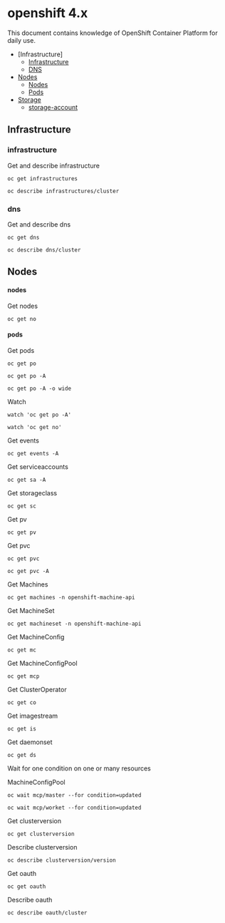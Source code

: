 # openshift 4.x

This document contains knowledge of OpenShift Container Platform for daily use.

<!-- TOC -->

- [Infrastructure]
    - [Infrastructure](#infrastructure)
    - [DNS](#dns)
- [Nodes](#Nodes)
    - [Nodes](#nodes)
    - [Pods](#pods)
- [Storage](#Storage)
    - [storage-account](#storage-account)

## Infrastructure

### infrastructure
Get and describe infrastructure
```
oc get infrastructures

oc describe infrastructures/cluster
```

### dns
Get and describe dns
```
oc get dns

oc describe dns/cluster
```

## Nodes

#### nodes
Get nodes
```
oc get no
```

#### pods
Get pods
```
oc get po

oc get po -A

oc get po -A -o wide
```

Watch
```
watch 'oc get po -A'

watch 'oc get no'
```

Get events
```
oc get events -A
```

Get serviceaccounts
```
oc get sa -A
```

Get storageclass
```
oc get sc
```

Get pv
```
oc get pv
```

Get pvc
```
oc get pvc

oc get pvc -A
```

Get Machines
```
oc get machines -n openshift-machine-api
```

Get MachineSet
```
oc get machineset -n openshift-machine-api
```

Get MachineConfig
```
oc get mc
```

Get MachineConfigPool
```
oc get mcp
```

Get ClusterOperator
```
oc get co
```

Get imagestream
```
oc get is
```

Get daemonset
```
oc get ds
```

Wait for one condition on one or many resources

MachineConfigPool
```
oc wait mcp/master --for condition=updated

oc wait mcp/worket --for condition=updated
```

Get clusterversion
```
oc get clusterversion
```
Describe clusterversion
```
oc describe clusterversion/version
```
Get oauth
```
oc get oauth
```
Describe oauth
```
oc describe oauth/cluster
```
